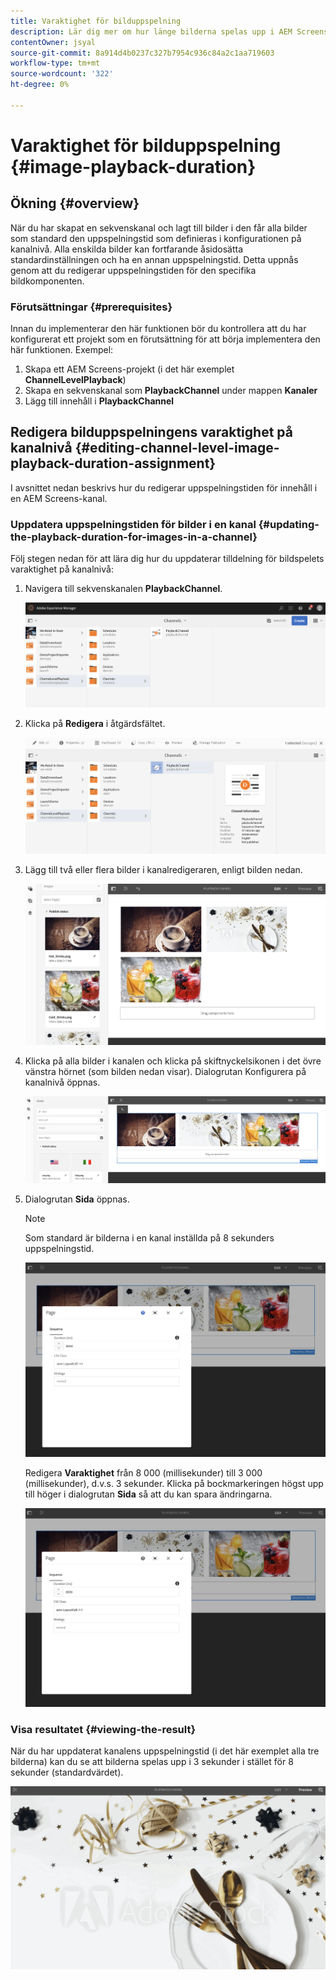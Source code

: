 ```yaml
---
title: Varaktighet för bilduppspelning
description: Lär dig mer om hur länge bilderna spelas upp i AEM Screens.
contentOwner: jsyal
source-git-commit: 8a914d4b0237c327b7954c936c84a2c1aa719603
workflow-type: tm+mt
source-wordcount: '322'
ht-degree: 0%

---
```



# Varaktighet för bilduppspelning {#image-playback-duration}

## Ökning {#overview}

När du har skapat en sekvenskanal och lagt till bilder i den får alla bilder som standard den uppspelningstid som definieras i konfigurationen på kanalnivå. Alla enskilda bilder kan fortfarande åsidosätta standardinställningen och ha en annan uppspelningstid. Detta uppnås genom att du redigerar uppspelningstiden för den specifika bildkomponenten.

### Förutsättningar {#prerequisites}

Innan du implementerar den här funktionen bör du kontrollera att du har konfigurerat ett projekt som en förutsättning för att börja implementera den här funktionen. Exempel:

1. Skapa ett AEM Screens-projekt (i det här exemplet **ChannelLevelPlayback**)
1. Skapa en sekvenskanal som **PlaybackChannel** under mappen **Kanaler**
1. Lägg till innehåll i **PlaybackChannel**

## Redigera bilduppspelningens varaktighet på kanalnivå {#editing-channel-level-image-playback-duration-assignment}

I avsnittet nedan beskrivs hur du redigerar uppspelningstiden för innehåll i en AEM Screens-kanal.

### Uppdatera uppspelningstiden för bilder i en kanal {#updating-the-playback-duration-for-images-in-a-channel}

Följ stegen nedan för att lära dig hur du uppdaterar tilldelning för bildspelets varaktighet på kanalnivå:

1. Navigera till sekvenskanalen **PlaybackChannel**.

   ![screen_shot_2019-06-24at62818pm](assets/screen_shot_2019-06-24at62818pm.png)

1. Klicka på **Redigera** i åtgärdsfältet.

   ![screen_shot_2019-06-24at70141pm](assets/screen_shot_2019-06-24at70141pm.png)

1. Lägg till två eller flera bilder i kanalredigeraren, enligt bilden nedan.

   ![screen_shot_2019-06-24at90534pm](assets/screen_shot_2019-06-24at90534pm.png)

1. Klicka på alla bilder i kanalen och klicka på skiftnyckelsikonen i det övre vänstra hörnet (som bilden nedan visar). Dialogrutan Konfigurera på kanalnivå öppnas.

   ![screen_shot_2019-06-25at95945am](assets/screen_shot_2019-06-25at95945am.png)

1. Dialogrutan **Sida** öppnas.

   >[!NOTE]
   >
   >Som standard är bilderna i en kanal inställda på 8 sekunders uppspelningstid.

   ![screen_shot_2019-06-25at100343am](assets/screen_shot_2019-06-25at100343am.png)

   Redigera **Varaktighet** från 8 000 (millisekunder) till 3 000 (millisekunder), d.v.s. 3 sekunder. Klicka på bockmarkeringen högst upp till höger i dialogrutan **Sida** så att du kan spara ändringarna.

   ![screen_shot_2019-06-25at101527am](assets/screen_shot_2019-06-25at101527am.png)

### Visa resultatet {#viewing-the-result}

När du har uppdaterat kanalens uppspelningstid (i det här exemplet alla tre bilderna) kan du se att bilderna spelas upp i 3 sekunder i stället för 8 sekunder (standardvärdet).

![channel_preview](assets/channel_preview.gif)

